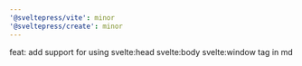 ```yaml
---
'@sveltepress/vite': minor
'@sveltepress/create': minor
---
```


feat: add support for using svelte:head svelte:body svelte:window tag in md
